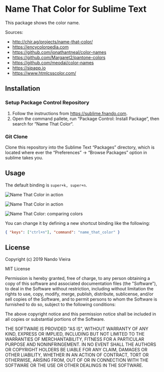 # Name That Color for Sublime Text

This package shows the color name.

Sources:

- http://chir.ag/projects/name-that-color/
- https://encycolorpedia.com
- https://github.com/jonathantneal/color-names
- https://github.com/Margaret2/pantone-colors
- https://github.com/meodai/color-names
- https://sipapp.io
- https://www.htmlcsscolor.com/

## Installation

### Setup Package Control Repository

1. Follow the instructions from https://sublime.fnando.com.
2. Open the command pallete, run “Package Control: Install Package“, then search for “Name That Color“.

### Git Clone

Clone this repository into the Sublime Text “Packages” directory, which is located where ever the “Preferences” -> “Browse Packages” option in sublime takes you.

## Usage

The default binding is `super+k, super+n`.

![Name That Color in action](https://raw.github.com/fnando/sublime-name-that-color/main/images/found-color.png)

![Name That Color in action](https://raw.github.com/fnando/sublime-name-that-color/main/images/nearest-color.png)

![Name That Color: comparing colors](https://raw.github.com/fnando/sublime-name-that-color/main/images/compare-colors.png)

You can change it by defining a new shortcut binding like the following:

```json
{ "keys": ["ctrl+n"], "command": "name_that_color" }
```

## License

Copyright (c) 2019 Nando Vieira

MIT License

Permission is hereby granted, free of charge, to any person obtaining
a copy of this software and associated documentation files (the
"Software"), to deal in the Software without restriction, including
without limitation the rights to use, copy, modify, merge, publish,
distribute, sublicense, and/or sell copies of the Software, and to
permit persons to whom the Software is furnished to do so, subject to
the following conditions:

The above copyright notice and this permission notice shall be
included in all copies or substantial portions of the Software.

THE SOFTWARE IS PROVIDED "AS IS", WITHOUT WARRANTY OF ANY KIND,
EXPRESS OR IMPLIED, INCLUDING BUT NOT LIMITED TO THE WARRANTIES OF
MERCHANTABILITY, FITNESS FOR A PARTICULAR PURPOSE AND
NONINFRINGEMENT. IN NO EVENT SHALL THE AUTHORS OR COPYRIGHT HOLDERS BE
LIABLE FOR ANY CLAIM, DAMAGES OR OTHER LIABILITY, WHETHER IN AN ACTION
OF CONTRACT, TORT OR OTHERWISE, ARISING FROM, OUT OF OR IN CONNECTION
WITH THE SOFTWARE OR THE USE OR OTHER DEALINGS IN THE SOFTWARE.
